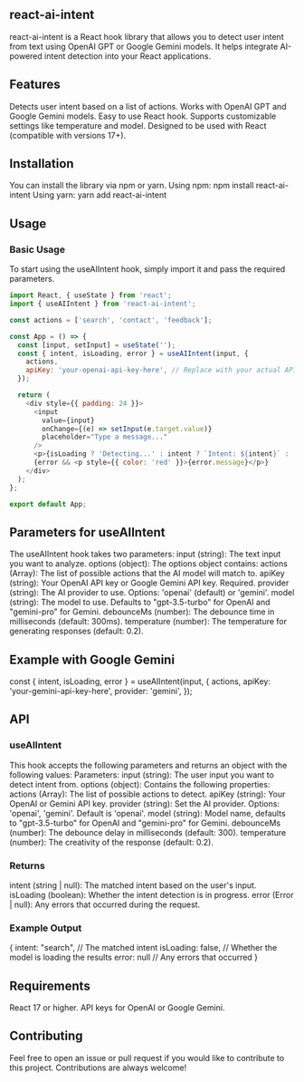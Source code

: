 
## **react-ai-intent**

react-ai-intent is a React hook library that allows you to detect user intent from text using OpenAI GPT or Google Gemini models. It helps integrate AI-powered intent detection into your React applications.

## **Features**
Detects user intent based on a list of actions.
Works with OpenAI GPT and Google Gemini models.
Easy to use React hook.
Supports customizable settings like temperature and model.
Designed to be used with React (compatible with versions 17+).


## **Installation** 

You can install the library via npm or yarn.
Using npm: npm install react-ai-intent
Using yarn: yarn add react-ai-intent


## **Usage**

### **Basic Usage**
To start using the useAIIntent hook, simply import it and pass the required parameters.

```javascript
import React, { useState } from 'react';
import { useAIIntent } from 'react-ai-intent';

const actions = ['search', 'contact', 'feedback'];

const App = () => {
  const [input, setInput] = useState('');
  const { intent, isLoading, error } = useAIIntent(input, {
    actions,
    apiKey: 'your-openai-api-key-here', // Replace with your actual API key
  });

  return (
    <div style={{ padding: 24 }}>
      <input
        value={input}
        onChange={(e) => setInput(e.target.value)}
        placeholder="Type a message..."
      />
      <p>{isLoading ? 'Detecting...' : intent ? `Intent: ${intent}` : 'No intent yet'}</p>
      {error && <p style={{ color: 'red' }}>{error.message}</p>}
    </div>
  );
};

export default App;
```



## **Parameters for useAIIntent** 
The useAIIntent hook takes two parameters:
input (string): The text input you want to analyze.
options (object): The options object contains:
actions (Array): The list of possible actions that the AI model will match to.
apiKey (string): Your OpenAI API key or Google Gemini API key. Required.
provider (string): The AI provider to use. Options: 'openai' (default) or 'gemini'.
model (string): The model to use. Defaults to "gpt-3.5-turbo" for OpenAI and "gemini-pro" for Gemini.
debounceMs (number): The debounce time in milliseconds (default: 300ms).
temperature (number): The temperature for generating responses (default: 0.2).


## **Example with Google Gemini** 
const { intent, isLoading, error } = useAIIntent(input, {
  actions,
  apiKey: 'your-gemini-api-key-here',
  provider: 'gemini',
});


## **API** 

### **useAIIntent** 
This hook accepts the following parameters and returns an object with the following values:
Parameters:
input (string): The user input you want to detect intent from.
options (object): Contains the following properties:
actions (Array<string>): The list of possible actions to detect.
apiKey (string): Your OpenAI or Gemini API key.
provider (string): Set the AI provider. Options: 'openai', 'gemini'. Default is 'openai'.
model (string): Model name, defaults to "gpt-3.5-turbo" for OpenAI and "gemini-pro" for Gemini.
debounceMs (number): The debounce delay in milliseconds (default: 300).
temperature (number): The creativity of the response (default: 0.2).


### **Returns**
intent (string | null): The matched intent based on the user's input.
isLoading (boolean): Whether the intent detection is in progress.
error (Error | null): Any errors that occurred during the request.


### **Example Output**
{
  intent: "search",  // The matched intent
  isLoading: false,  // Whether the model is loading the results
  error: null        // Any errors that occurred
}


## **Requirements**
React 17 or higher.
API keys for OpenAI or Google Gemini.


## **Contributing**
Feel free to open an issue or pull request if you would like to contribute to this project. Contributions are always welcome!
